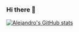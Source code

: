 ### Hi there 👋

<!--
**AlejandroSauco/AlejandroSauco** is a ✨ _special_ ✨ repository because its `README.md` (this file) appears on your GitHub profile.
-->


[![Alejandro's GitHub stats](https://github-readme-stats.vercel.app/api?username=AlejandroSauco)](https://github.com/anuraghazra/github-readme-stats)
<!--
Here are some ideas to get you started:

- 🔭 I’m currently working on ...
- 🌱 I’m currently learning ...
- 👯 I’m looking to collaborate on ...
- 🤔 I’m looking for help with ...
- 💬 Ask me about ...
- 📫 How to reach me: ...
- 😄 Pronouns: ...
- ⚡ Fun fact: ...
-->
